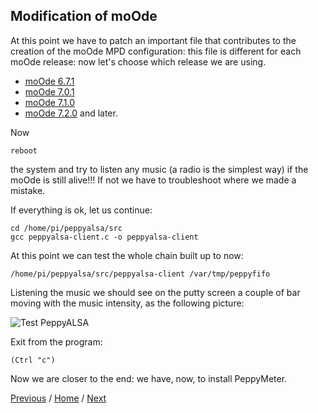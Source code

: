 ## Modification of moOde

At this point we have to patch an important file that contributes to the creation of the moOde MPD configuration: this file is different for each moOde release: now let's choose which release we are using.
* [moOde 6.7.1](https://github.com/FdeAlexa/PeppyMeter_and_moOde/blob/main/2_1_moOde671.md)
* [moOde 7.0.1](https://github.com/FdeAlexa/PeppyMeter_and_moOde/blob/main/2_2_moOde701.md)
* [moOde 7.1.0](https://github.com/FdeAlexa/PeppyMeter_and_moOde/blob/main/2_3_moOde710.md)
* [moOde 7.2.0](https://github.com/FdeAlexa/PeppyMeter_and_moOde/blob/main/2_4_moOde720.md) and later.

Now 
```
reboot
```
the system and try to listen any music (a radio is the simplest way) if the moOde is still alive!!! 
If not we have to troubleshoot where we made a mistake.

If everything is ok, let us continue:
```
cd /home/pi/peppyalsa/src
gcc peppyalsa-client.c -o peppyalsa-client
```
At this point we can test the whole chain built up to now:
```
/home/pi/peppyalsa/src/peppyalsa-client /var/tmp/peppyfifo
```
Listening the music we should see on the putty screen a couple of bar moving with the music intensity, as the following picture:

![Test PeppyALSA](https://user-images.githubusercontent.com/71403166/111880215-5b0daa80-89aa-11eb-8695-030530941d50.jpg)
   
Exit from the program:
```
(Ctrl "c")
```
Now we are closer to the end: we have, now, to install PeppyMeter.

[Previous](https://github.com/FdeAlexa/PeppyMeter_and_moOde/blob/main/1_PeppyAlsa.md) / [Home](https://github.com/FdeAlexa/PeppyMeter_and_moOde/blob/main/README.md) /  [Next](https://github.com/FdeAlexa/PeppyMeter_and_moOde/blob/main/3_PeppyMeter.md)
